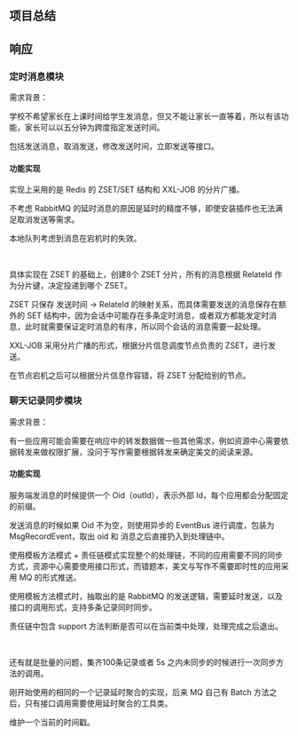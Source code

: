 ## 项目总结

## 响应

### 定时消息模块

需求背景：

学校不希望家长在上课时间给学生发消息，但又不能让家长一直等着，所以有该功能，家长可以以五分钟为跨度指定发送时间。

包括发送消息，取消发送，修改发送时间，立即发送等接口。

#### 功能实现

实现上采用的是 Redis 的 ZSET/SET 结构和 XXL-JOB 的分片广播。

不考虑 RabbitMQ 的延时消息的原因是延时的精度不够，即使安装插件也无法满足取消发送等需求。

本地队列考虑到消息在宕机时的失效。

<br>

具体实现在 ZSET 的基础上，创建8个 ZSET 分片，所有的消息根据 RelateId 作为分片键，决定投递到哪个 ZSET。

ZSET 只保存 发送时间 -> RelateId  的映射关系，而具体需要发送的消息保存在额外的 SET 结构中，因为会话中可能存在多条定时消息，或者双方都能发定时消息，此时就需要保证定时消息的有序，所以同个会话的消息需要一起处理。

XXL-JOB 采用分片广播的形式，根据分片信息调度节点负责的 ZSET，进行发送。

在节点宕机之后可以根据分片信息作容错，将 ZSET 分配给别的节点。



### 聊天记录同步模块

需求背景：

有一些应用可能会需要在响应中的转发数据做一些其他需求，例如资源中心需要依据转发来做权限扩展，没问于写作需要根据转发来确定美文的阅读来源。



#### 功能实现

服务端发消息的时候提供一个 Oid（outId），表示外部 Id，每个应用都会分配固定的前缀。

发送消息的时候如果 Oid 不为空，则使用异步的 EventBus 进行调度，包装为 MsgRecordEvent，取出 oid 和 消息之后直接扔入到处理链中。

使用模板方法模式 + 责任链模式实现整个的处理链，不同的应用需要不同的同步方式，资源中心需要使用接口形式，而错题本，美文与写作不需要即时性的应用采用 MQ 的形式推送。

使用模板方法模式时，抽取出的是 RabbitMQ 的发送逻辑，需要延时发送，以及接口的调用形式，支持多条记录同时同步。

责任链中包含 support 方法判断是否可以在当前类中处理，处理完成之后退出。

<br>

还有就是批量的问题，集齐100条记录或者 5s 之内未同步的时候进行一次同步方法的调用。

刚开始使用的相同的一个记录延时聚合的实现，后来 MQ 自己有 Batch 方法之后，只有接口调用需要使用延时聚合的工具类。

维护一个当前的时间戳。